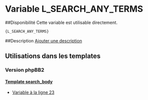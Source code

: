 # Variable L_SEARCH_ANY_TERMS

##Disponibilité
Cette variable est utilisable directement.

```html
{L_SEARCH_ANY_TERMS}
```

##Description
[Ajouter une description](https://fa-tvars.appspot.com/var/L_SEARCH_ANY_TERMS)

## Utilisations dans les templates

### Version phpBB2

#### [Template search_body](subsilver/search_body.md#readme)
* [Variable &agrave; la ligne 23](../subsilver/search_body.tpl#L23)
